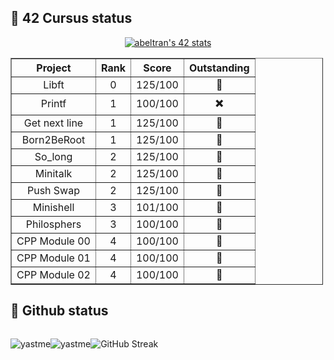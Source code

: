 ## 📌 42 Cursus status

<p align=center>
  <a href="https://github.com/oakoudad/badge42"><img src="https://badge.mediaplus.ma/darkblue/abeltran?1337Badge=off&UM6P=off" alt="abeltran's 42 stats" /></a>
</p>

<table border="1" cellpadding="1" cellspacing="1" style="width:500px;" align=center>
	<thead align=center>
		<tr>
			<th scope="col">Project</th>
			<th scope="col">Rank</th>
			<th scope="col">Score</th>
      <th scope="col">Outstanding</th>
		</tr>
	</thead>
	<tbody align=center>
		<tr>
			<td>Libft</td>
			<td>0</td>
			<td>125/100</td>
      <td>🥉</td>
		</tr>
		<tr>
			<td>Printf</td>
			<td>1</td>
			<td>100/100</td>
      <td>✖️</td>
		</tr>
		<tr>
			<td>Get next line</td>
			<td>1</td>
			<td>125/100</td>
      <td>🥇</td>
		</tr>
		<tr>
			<td>Born2BeRoot</td>
			<td>1</td>
			<td>125/100</td>
      <td>🥉</td>
		</tr>
		<tr>
			<td>So_long</td>
			<td>2</td>
			<td>125/100</td>
      <td>🥇</td>
		</tr>
		<tr>
			<td>Minitalk</td>
			<td>2</td>
			<td>125/100</td>
      <td>🥉</td>
		</tr>
		<tr>
			<td>Push Swap</td>
			<td>2</td>
			<td>125/100</td>
      <td>🥈</td>
		</tr>
		<tr>
			<td>Minishell</td>
			<td>3</td>
			<td>101/100</td>
      <td>🥈</td>
		</tr>
		<tr>
			<td>Philosphers</td>
			<td>3</td>
			<td>100/100</td>
      <td>🥈</td>
		</tr>
		<tr>
			<td>CPP Module 00</td>
			<td>4</td>
			<td>100/100</td>
      <td>🥇</td>
		</tr>
		<tr>
			<td>CPP Module 01</td>
			<td>4</td>
			<td>100/100</td>
      <td>🥇</td>
		</tr>
		<tr>
			<td>CPP Module 02</td>
			<td>4</td>
			<td>100/100</td>
      <td>🥇</td>
		</tr>
	</tbody>
</table>

## :pushpin: Github status
<div style="display: flex; flex-direction: row; align-items: center;flex-wrap: wrap">
    <div>
  <p align="center"><img src="https://github-readme-stats.vercel.app/api/top-langs?username=yastme&show_icons=true&locale=en&layout=compact&token=${process.env.PAT_1}" alt="yastme" /></p>
</div>
<div>
  <p align="center"><img src="https://github-readme-stats.vercel.app/api?username=yastme&show_icons=true&locale=en&token=${process.env.PAT_1}" alt="yastme" /></p>
</div>
    <div>
      <p align="center"><img src="https://streak-stats.demolab.com/?user=yastme" alt="GitHub Streak"><p>
    </div>
</div>
